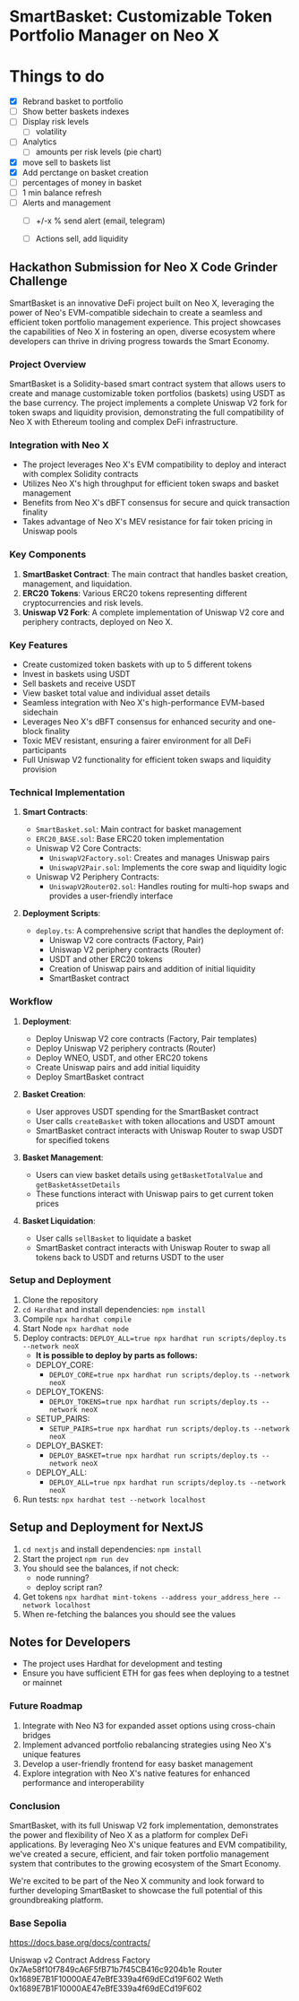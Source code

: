 # SmartBasket: Customizable Token Portfolio Manager on Neo X

# Things to do
- [X] Rebrand basket to portfolio
- [ ] Show better baskets indexes
- [ ] Display risk levels
   - [ ] volatility
- [ ] Analytics
   - [ ] amounts per risk levels (pie chart)
- [X] move sell to baskets list
- [X] Add perctange on basket creation
- [ ] percentages of money in basket
- [ ] 1 min balance refresh
- [ ] Alerts and management
   - [ ] +/-x % send alert (email, telegram)
   - [ ] Actions sell, add liquidity


## Hackathon Submission for Neo X Code Grinder Challenge

SmartBasket is an innovative DeFi project built on Neo X, leveraging the power of Neo's EVM-compatible sidechain to create a seamless and efficient token portfolio management experience. This project showcases the capabilities of Neo X in fostering an open, diverse ecosystem where developers can thrive in driving progress towards the Smart Economy.

### Project Overview

SmartBasket is a Solidity-based smart contract system that allows users to create and manage customizable token portfolios (baskets) using USDT as the base currency. The project implements a complete Uniswap V2 fork for token swaps and liquidity provision, demonstrating the full compatibility of Neo X with Ethereum tooling and complex DeFi infrastructure.

### Integration with Neo X

- The project leverages Neo X's EVM compatibility to deploy and interact with complex Solidity contracts
- Utilizes Neo X's high throughput for efficient token swaps and basket management
- Benefits from Neo X's dBFT consensus for secure and quick transaction finality
- Takes advantage of Neo X's MEV resistance for fair token pricing in Uniswap pools

### Key Components

1. **SmartBasket Contract**: The main contract that handles basket creation, management, and liquidation.
2. **ERC20 Tokens**: Various ERC20 tokens representing different cryptocurrencies and risk levels.
3. **Uniswap V2 Fork**: A complete implementation of Uniswap V2 core and periphery contracts, deployed on Neo X.

### Key Features

- Create customized token baskets with up to 5 different tokens
- Invest in baskets using USDT
- Sell baskets and receive USDT
- View basket total value and individual asset details
- Seamless integration with Neo X's high-performance EVM-based sidechain
- Leverages Neo X's dBFT consensus for enhanced security and one-block finality
- Toxic MEV resistant, ensuring a fairer environment for all DeFi participants
- Full Uniswap V2 functionality for efficient token swaps and liquidity provision

### Technical Implementation

1. **Smart Contracts**:
   - `SmartBasket.sol`: Main contract for basket management
   - `ERC20_BASE.sol`: Base ERC20 token implementation
   - Uniswap V2 Core Contracts:
     - `UniswapV2Factory.sol`: Creates and manages Uniswap pairs
     - `UniswapV2Pair.sol`: Implements the core swap and liquidity logic
   - Uniswap V2 Periphery Contracts:
     - `UniswapV2Router02.sol`: Handles routing for multi-hop swaps and provides a user-friendly interface

2. **Deployment Scripts**:
   - `deploy.ts`: A comprehensive script that handles the deployment of:
     - Uniswap V2 core contracts (Factory, Pair)
     - Uniswap V2 periphery contracts (Router)
     - USDT and other ERC20 tokens
     - Creation of Uniswap pairs and addition of initial liquidity
     - SmartBasket contract

### Workflow

1. **Deployment**:
   - Deploy Uniswap V2 core contracts (Factory, Pair templates)
   - Deploy Uniswap V2 periphery contracts (Router)
   - Deploy WNEO, USDT, and other ERC20 tokens
   - Create Uniswap pairs and add initial liquidity
   - Deploy SmartBasket contract

2. **Basket Creation**:
   - User approves USDT spending for the SmartBasket contract
   - User calls `createBasket` with token allocations and USDT amount
   - SmartBasket contract interacts with Uniswap Router to swap USDT for specified tokens

3. **Basket Management**:
   - Users can view basket details using `getBasketTotalValue` and `getBasketAssetDetails`
   - These functions interact with Uniswap pairs to get current token prices

4. **Basket Liquidation**:
   - User calls `sellBasket` to liquidate a basket
   - SmartBasket contract interacts with Uniswap Router to swap all tokens back to USDT and returns USDT to the user

### Setup and Deployment

1. Clone the repository
2. `cd Hardhat` and install dependencies: `npm install`
3. Compile `npx hardhat compile`
4. Start Node `npx hardhat node`
5. Deploy contracts: `DEPLOY_ALL=true npx hardhat run scripts/deploy.ts --network neoX`
   - __It is possible to deploy by parts as follows:__
   - DEPLOY_CORE: 
      - `DEPLOY_CORE=true npx hardhat run scripts/deploy.ts --network neoX`
   - DEPLOY_TOKENS:
      - `DEPLOY_TOKENS=true npx hardhat run scripts/deploy.ts --network neoX`
   - SETUP_PAIRS:
      - `SETUP_PAIRS=true npx hardhat run scripts/deploy.ts --network neoX`
   - DEPLOY_BASKET:
      - `DEPLOY_BASKET=true npx hardhat run scripts/deploy.ts --network neoX`
   - DEPLOY_ALL: 
      - `DEPLOY_ALL=true npx hardhat run scripts/deploy.ts --network neoX`
6. Run tests: `npx hardhat test --network localhost`

## Setup and Deployment for NextJS

1. `cd nextjs` and install dependencies: `npm install`
2. Start the project `npm run dev`
3. You should see the balances, if not check:
   - node running?
   - deploy script ran?
5. Get tokens `npx hardhat mint-tokens --address your_address_here --network localhost`
6. When re-fetching the balances you should see the values

## Notes for Developers

- The project uses Hardhat for development and testing
- Ensure you have sufficient ETH for gas fees when deploying to a testnet or mainnet

### Future Roadmap

1. Integrate with Neo N3 for expanded asset options using cross-chain bridges
2. Implement advanced portfolio rebalancing strategies using Neo X's unique features
3. Develop a user-friendly frontend for easy basket management
4. Explore integration with Neo X's native features for enhanced performance and interoperability

### Conclusion

SmartBasket, with its full Uniswap V2 fork implementation, demonstrates the power and flexibility of Neo X as a platform for complex DeFi applications. By leveraging Neo X's unique features and EVM compatibility, we've created a secure, efficient, and fair token portfolio management system that contributes to the growing ecosystem of the Smart Economy.

We're excited to be part of the Neo X community and look forward to further developing SmartBasket to showcase the full potential of this groundbreaking platform.



### Base Sepolia

https://docs.base.org/docs/contracts/

Uniswap v2 Contract	Address
Factory	0x7Ae58f10f7849cA6F5fB71b7f45CB416c9204b1e
Router	0x1689E7B1F10000AE47eBfE339a4f69dECd19F602
Weth 0x1689E7B1F10000AE47eBfE339a4f69dECd19F602